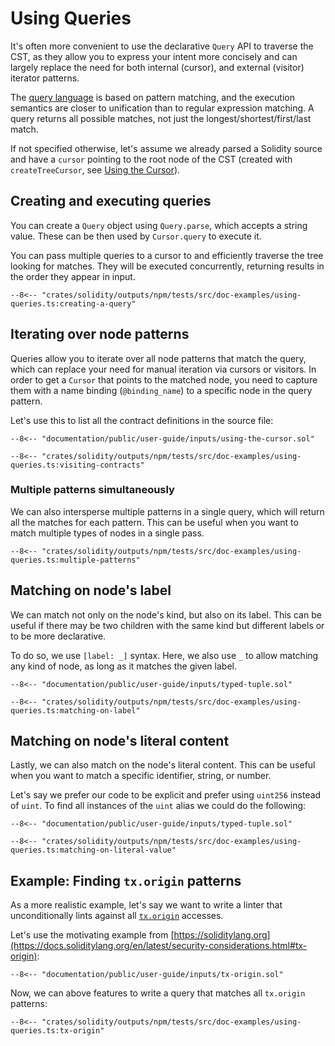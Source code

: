 # Using Queries

It's often more convenient to use the declarative `Query` API to traverse the CST, as they allow you to express your intent more concisely and can largely replace the need for both internal (cursor), and external (visitor) iterator patterns.

The [query language](./../query-language.md) is based on pattern matching, and the execution semantics are closer to unification than to regular expression matching. A query returns all possible matches, not just the longest/shortest/first/last match.

If not specified otherwise, let's assume we already parsed a Solidity source and have a `cursor` pointing to the root node of the CST (created with `createTreeCursor`, see [Using the Cursor](./using-the-cursor.md)).

## Creating and executing queries

You can create a `Query` object using `Query.parse`, which accepts a string value. These can be then used by `Cursor.query` to execute it.

You can pass multiple queries to a cursor to and efficiently traverse the tree looking for matches. They will be executed concurrently, returning results in the order they appear in input.

```{ .ts }
--8<-- "crates/solidity/outputs/npm/tests/src/doc-examples/using-queries.ts:creating-a-query"
```

## Iterating over node patterns

Queries allow you to iterate over all node patterns that match the query, which can replace your need for manual iteration via cursors or visitors. In order to get a `Cursor` that points to the matched node, you need to capture them with a name binding (`@binding_name`) to a specific node in the query pattern.

Let's use this to list all the contract definitions in the source file:

```solidity title="input.sol"
--8<-- "documentation/public/user-guide/inputs/using-the-cursor.sol"
```

```{ .ts }
--8<-- "crates/solidity/outputs/npm/tests/src/doc-examples/using-queries.ts:visiting-contracts"
```

### Multiple patterns simultaneously

We can also intersperse multiple patterns in a single query, which will return all the matches for each pattern. This can be useful when you want to match multiple types of nodes in a single pass.

```{ .ts }
--8<-- "crates/solidity/outputs/npm/tests/src/doc-examples/using-queries.ts:multiple-patterns"
```

## Matching on node's label

We can match not only on the node's kind, but also on its label. This can be useful if there may be two children with the same kind but different labels or to be more declarative.

To do so, we use `[label: _]` syntax. Here, we also use `_` to allow matching any kind of node, as long as it matches the given label.

```solidity title="input.sol"
--8<-- "documentation/public/user-guide/inputs/typed-tuple.sol"
```

```{ .ts }
--8<-- "crates/solidity/outputs/npm/tests/src/doc-examples/using-queries.ts:matching-on-label"
```

## Matching on node's literal content

Lastly, we can also match on the node's literal content. This can be useful when you want to match a specific identifier, string, or number.

Let's say we prefer our code to be explicit and prefer using `uint256` instead of `uint`. To find all instances of the `uint` alias we could do the following:

```solidity title="input.sol"
--8<-- "documentation/public/user-guide/inputs/typed-tuple.sol"
```

```{ .ts }
--8<-- "crates/solidity/outputs/npm/tests/src/doc-examples/using-queries.ts:matching-on-literal-value"
```

## Example: Finding `tx.origin` patterns

As a more realistic example, let's say we want to write a linter that unconditionally lints against all [`tx.origin`](https://docs.soliditylang.org/en/latest/security-considerations.html#tx-origin) accesses.

Let's use the motivating example from [https://soliditylang.org](https://docs.soliditylang.org/en/latest/security-considerations.html#tx-origin):

```solidity title="input.sol"
--8<-- "documentation/public/user-guide/inputs/tx-origin.sol"
```

Now, we can above features to write a query that matches all `tx.origin` patterns:

```{ .ts }
--8<-- "crates/solidity/outputs/npm/tests/src/doc-examples/using-queries.ts:tx-origin"
```

